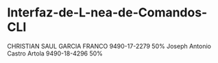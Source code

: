 # Interfaz-de-L-nea-de-Comandos-CLI
CHRISTIAN SAUL GARCIA FRANCO 9490-17-2279 50% Joseph Antonio Castro Artola 9490-18-4296 50%
